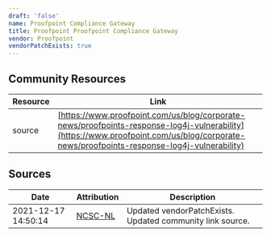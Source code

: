 ```yaml
---
draft: 'false'
name: Proofpoint Compliance Gateway
title: Proofpoint Proofpoint Compliance Gateway
vendor: Proofpoint
vendorPatchExists: true
---
```



## Community Resources
| Resource | Link |
| --- | --- |
| source | [https://www.proofpoint.com/us/blog/corporate-news/proofpoints-response-log4j-vulnerability](https://www.proofpoint.com/us/blog/corporate-news/proofpoints-response-log4j-vulnerability) |


## Sources
| Date | Attribution | Description |
| --- | --- | --- |
| 2021-12-17 14:50:14 | [NCSC-NL](https://github.com/NCSC-NL/log4shell/blob/main/software/README.md) | Updated vendorPatchExists. Updated community link source.  |
